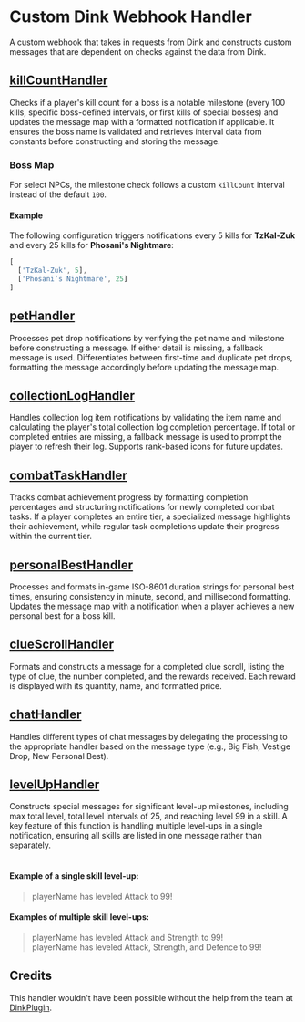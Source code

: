 # Custom Dink Webhook Handler

A custom webhook that takes in requests from Dink and constructs custom messages that are dependent on checks against the data from Dink.

## [killCountHandler](https://github.com/jdanthdavis/custom-dink-webhook/blob/main/src/core/killCountHandler.js)

Checks if a player's kill count for a boss is a notable milestone (every 100 kills, specific boss-defined intervals, or first kills of special bosses) and updates the message map with a formatted notification if applicable. It ensures the boss name is validated and retrieves interval data from constants before constructing and storing the message.

### Boss Map

For select NPCs, the milestone check follows a custom `killCount` interval instead of the default `100`.  

#### Example  
The following configuration triggers notifications every 5 kills for **TzKal-Zuk** and every 25 kills for **Phosani's Nightmare**:  

```javascript
[
  ['TzKal-Zuk', 5],
  ['Phosani’s Nightmare', 25]
]
```
## [petHandler](https://github.com/jdanthdavis/custom-dink-webhook/blob/main/src/core/petHandler.js)

Processes pet drop notifications by verifying the pet name and milestone before constructing a message. If either detail is missing, a fallback message is used. Differentiates between first-time and duplicate pet drops, formatting the message accordingly before updating the message map.

## [collectionLogHandler](https://github.com/jdanthdavis/custom-dink-webhook/blob/main/src/core/collectionLogHandler.js)

Handles collection log item notifications by validating the item name and calculating the player's total collection log completion percentage. If total or completed entries are missing, a fallback message is used to prompt the player to refresh their log. Supports rank-based icons for future updates.

## [combatTaskHandler](https://github.com/jdanthdavis/custom-dink-webhook/blob/main/src/core/combatTaskHandler.js)

Tracks combat achievement progress by formatting completion percentages and structuring notifications for newly completed combat tasks. If a player completes an entire tier, a specialized message highlights their achievement, while regular task completions update their progress within the current tier.

## [personalBestHandler](https://github.com/jdanthdavis/custom-dink-webhook/blob/main/src/core/personalBestHandler.js)

Processes and formats in-game ISO-8601 duration strings for personal best times, ensuring consistency in minute, second, and millisecond formatting. Updates the message map with a notification when a player achieves a new personal best for a boss kill.

## [clueScrollHandler](https://github.com/jdanthdavis/custom-dink-webhook/blob/main/src/core/clueScrollHandler.js)

Formats and constructs a message for a completed clue scroll, listing the type of clue, the number completed, and the rewards received. Each reward is displayed with its quantity, name, and formatted price.

## [chatHandler](https://github.com/jdanthdavis/custom-dink-webhook/blob/main/src/core/chatMsgHandler/chatHandler.js)

Handles different types of chat messages by delegating the processing to the appropriate handler based on the message type (e.g., Big Fish, Vestige Drop, New Personal Best).

## [levelUpHandler](https://github.com/jdanthdavis/custom-dink-webhook/blob/main/src/core/levelUpHandler.js)

Constructs special messages for significant level-up milestones, including max total level, total level intervals of 25, and reaching level 99 in a skill. A key feature of this function is handling multiple level-ups in a single notification, ensuring all skills are listed in one message rather than separately.<br/><br/>
#### Example of a single skill level-up:<br/>

> playerName has leveled Attack to 99!<br/>

#### Examples of multiple skill level-ups:<br/>

>playerName has leveled Attack and Strength to 99!<br/>
>playerName has leveled Attack, Strength, and Defence to 99!<br/>

## Credits

This handler wouldn't have been possible without the help from the team at [DinkPlugin](https://github.com/pajlads/DinkPlugin).
